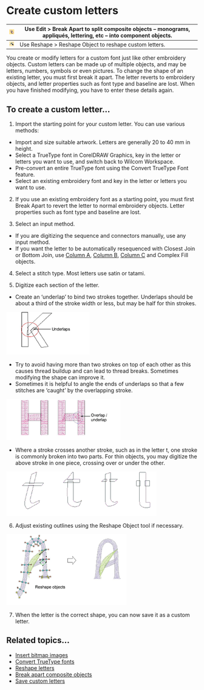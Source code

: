 # Create custom letters

| ![BreakApart.png](assets/BreakApart.png)                 | Use Edit > Break Apart to split composite objects – monograms, appliqués, lettering, etc – into component objects. |
| -------------------------------------------------------- | ------------------------------------------------------------------------------------------------------------------ |
| ![ReshapeObject00034.png](assets/ReshapeObject00034.png) | Use Reshape > Reshape Object to reshape custom letters.                                                            |

You create or modify letters for a custom font just like other embroidery objects. Custom letters can be made up of multiple objects, and may be letters, numbers, symbols or even pictures. To change the shape of an existing letter, you must first break it apart. The letter reverts to embroidery objects, and letter properties such as font type and baseline are lost. When you have finished modifying, you have to enter these details again.

## To create a custom letter...

1. Import the starting point for your custom letter. You can use various methods:

- Import and size suitable artwork. Letters are generally 20 to 40 mm in height.
- Select a TrueType font in CorelDRAW Graphics, key in the letter or letters you want to use, and switch back to Wilcom Workspace.
- Pre-convert an entire TrueType font using the Convert TrueType Font feature.
- Select an existing embroidery font and key in the letter or letters you want to use.

2. If you use an existing embroidery font as a starting point, you must first Break Apart to revert the letter to normal embroidery objects. Letter properties such as font type and baseline are lost.

3. Select an input method.

- If you are digitizing the sequence and connectors manually, use any input method.
- If you want the letter to be automatically resequenced with Closest Join or Bottom Join, use [Column A](../../glossary/glossary), [Column B](../../glossary/glossary), [Column C](../../glossary/glossary) and Complex Fill objects.

4. Select a stitch type. Most letters use satin or tatami.

5. Digitize each section of the letter.

- Create an ‘underlap’ to bind two strokes together. Underlaps should be about a third of the stroke width or less, but may be half for thin strokes.

![lettering_custom00035.png](assets/lettering_custom00035.png)

- Try to avoid having more than two strokes on top of each other as this causes thread buildup and can lead to thread breaks. Sometimes modifying the shape can improve it.
- Sometimes it is helpful to angle the ends of underlaps so that a few stitches are ‘caught’ by the overlapping stroke.

![CustomChar4.png](assets/CustomChar4.png)

- Where a stroke crosses another stroke, such as in the letter t, one stroke is commonly broken into two parts. For thin objects, you may digitize the above stroke in one piece, crossing over or under the other.

![lettering_custom00040.png](assets/lettering_custom00040.png)

6. Adjust existing outlines using the Reshape Object tool if necessary.

![lettering_custom00041.png](assets/lettering_custom00041.png)

7. When the letter is the correct shape, you can now save it as a custom letter.

## Related topics...

- [Insert bitmap images](../../Automatic/bitmaps/Insert_bitmap_images)
- [Convert TrueType fonts](Convert_TrueType_fonts)
- [Reshape letters](../lettering_edit/Reshape_letters)
- [Break apart composite objects](../../Modifying/reshape/Break_apart_composite_objects)
- [Save custom letters](Save_custom_letters)
